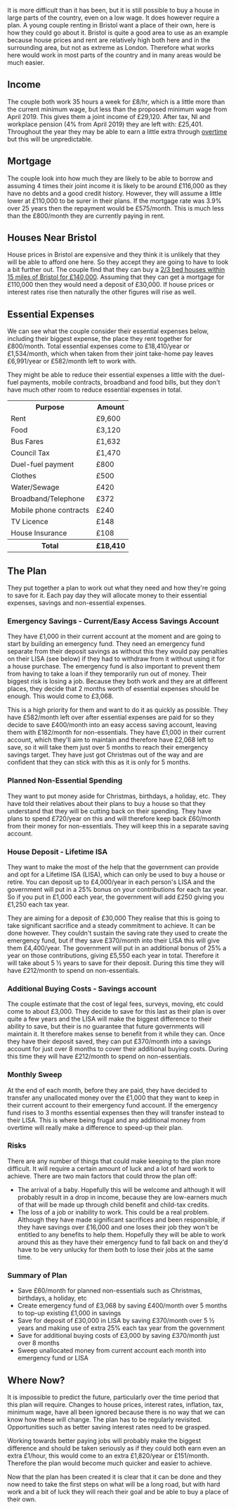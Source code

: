 It is more difficult than it has been, but it is still possible to buy a house in large parts of the country, even on a low wage.  It does however require a plan.  A young couple renting in Bristol want a place of their own, here is how they could go about it.  Bristol is quite a good area to use as an example because house prices and rent are relatively high both here and in the surrounding area, but not as extreme as London.  Therefore what works here would work in most parts of the country and in many areas would be much easier.

## Income
The couple both work 35 hours a week for £8/hr, which is a little more than the current minimum wage, but less than the proposed minimum wage from April 2019.  This gives them a joint income of £29,120.  After tax, NI and workplace pension (4% from April 2019) they are left with: £25,401.  Throughout the year they may be able to earn a little extra through [overtime](/articles/boosting-our-finances-with-overtime/) but this will be unpredictable.

## Mortgage
The couple look into how much they are likely to be able to borrow and assuming 4 times their joint income it is likely to be around £116,000 as they have no debts and a good credit history.  However, they will assume a little lower at £110,000 to be surer in their plans.  If the mortgage rate was 3.9% over 25 years then the repayment would be £575/month.  This is much less than the £800/month they are currently paying in rent.

## Houses Near Bristol
House prices in Bristol are expensive and they think it is unlikely that they will be able to afford one here.  So they accept they are going to have to look a bit further out.  The couple find that they can buy a [2/3 bed houses within 15 miles of Bristol for £140,000](https://www.rightmove.co.uk/property-for-sale/find.html?locationIdentifier=REGION%5E93829&minBedrooms=2&maxPrice=140000&radius=15.0&propertyTypes=bungalow%2Cdetached%2Csemi-detached%2Cterraced%2Cflat&includeSSTC=false&dontShow=retirement%2CsharedOwnership).  Assuming that they can get a mortgage for £110,000 then they would need a deposit of £30,000.  If house prices or interest rates rise then naturally the other figures will rise as well.


## Essential Expenses

<script type="text/javascript" src="https://www.gstatic.com/charts/loader.js"></script>
<script type="text/javascript">
  google.charts.load('current', {'packages':['corechart']});
  google.charts.setOnLoadCallback(drawChart);

  function drawChart() {
    var data = new google.visualization.DataTable();
    data.addColumn('string', 'Expense');
    data.addColumn('number', 'Amount');
    data.addRows([
      ['Rent', 9600],
      ['Food', 3120],
      ['Bus Fares', 1632],
      ['Council Tax', 1470],
      ['Duel-fuel payment', 800],
      ['Water/Sewage', 420],
      ['Broadband/Telephone', 372],
      ['Clothes', 500],
      ['TV Licence', 148],
      ['House Insurance', 108],
    ]);
    var options = {'title':'Essential Expenses',
                   'width':600,
                   'height':500};
    var chart = new google.visualization.PieChart(document.getElementById('chart_div'));
    chart.draw(data, options);
  }
</script>
<div class="pull-right" id="chart_div"></div>

We can see what the couple consider their essential expenses below, including their biggest expense, the place they rent together for £800/month.  Total essential expenses come to £18,410/year or £1,534/month, which when taken from their joint take-home pay leaves £6,991/year or £582/month left to work with.

They might be able to reduce their essential expenses a little with the duel-fuel payments, mobile contracts, broadband and food bills, but they don't have much other room to reduce essential expenses in total.

<table class="table table-bordered hand-written">
  <tr><th>Purpose</th><th class="text-right">Amount</th></tr>
  <tr><td>Rent</td><td class="text-right">£9,600</td></tr>
  <tr><td>Food</td><td class="text-right">£3,120</td></tr>
  <tr><td>Bus Fares</td><td class="text-right">£1,632</td></tr>
  <tr><td>Council Tax</td><td class="text-right">£1,470</td></tr>
  <tr><td>Duel-fuel payment</td><td class="text-right">£800</td></tr>
  <tr><td>Clothes</td><td class="text-right">£500</td></tr>
  <tr><td>Water/Sewage</td><td class="text-right">£420</td></tr>
  <tr><td>Broadband/Telephone</td><td class="text-right">£372</td></tr>
  <tr><td>Mobile phone contracts</td><td class="text-right">£240</td></tr>
  <tr><td>TV Licence</td><td class="text-right">£148</td></tr>
  <tr><td>House Insurance</td><td class="text-right">£108</td></tr>
  <tr><th>Total</th><th class="text-right">£18,410</td></tr>
</table>



## The Plan

They put together a plan to work out what they need and how they're going to save for it.  Each pay day they will allocate money to their essential expenses, savings and non-essential expenses.

### Emergency Savings - Current/Easy Access Savings Account
They have £1,000 in their current account at the moment and are going to start by building an emergency fund.  They need an emergency fund separate from their deposit savings as without this they would pay penalties on their LISA (see below) if they had to withdraw from it without using it for a house purchase.  The emergency fund is also important to prevent them from having to take a loan if they temporarily run out of money.  Their biggest risk is losing a job. Because they both work and they are at different places, they decide that 2 months worth of essential expenses should be enough.  This would come to £3,068.

This is a high priority for them and want to do it as quickly as possible.  They have £582/month left over after essential expenses are paid for so they decide to save £400/month into an easy access saving account, leaving them with £182/month for non-essentials.  They have £1,000 in their current account, which they'll aim to maintain and therefore have £2,068 left to save, so it will take them just over 5 months to reach their emergency savings target.  They have just got Christmas out of the way and are confident that they can stick with this as it is only for 5 months.


### Planned Non-Essential Spending
They want to put money aside for Christmas, birthdays, a holiday, etc.  They have told their relatives about their plans to buy a house so that they understand that they will be cutting back on their spending.  They have plans to spend £720/year on this and will therefore keep back £60/month from their money for non-essentials.  They will keep this in a separate saving account.


### House Deposit - Lifetime ISA
<script type="text/javascript">
  google.charts.load('current', {'packages':['corechart']});
  google.charts.setOnLoadCallback(drawChart);

  function drawChart() {
    var data = new google.visualization.DataTable();
    data.addColumn('string', 'Use');
    data.addColumn('number', 'Amount');
    data.addRows([
      ['Essential expenses', 18410],
      ['LISA deposits', 4400],
      ['Unplanned non-essentials', 1931],
      ['Planned non-essentials', 720],
    ]);
    var options = {'title':'Yearly Budget While Saving in LISA',
                   'width':600,
                   'height':500};
    var chart = new google.visualization.PieChart(document.getElementById('lisa_budget_chart_div'));
    chart.draw(data, options);
  }
</script>
<div class="pull-right" id="lisa_budget_chart_div"></div>

They want to make the most of the help that the government can provide and opt for a Lifetime ISA (LISA), which can only be used to buy a house or retire.  You can deposit up to £4,000/year in each person's LISA and the government will put in a 25% bonus on your contributions for each tax year.  So if you put in £1,000 each year, the government will add £250 giving you £1,250 each tax year.

They are aiming for a deposit of £30,000  They realise that this is going to take significant sacrifice and a steady commitment to achieve.  It can be done however.  They couldn't sustain the saving rate they used to create the emergency fund, but if they save £370/month into their LISA this will give them £4,400/year.  The government will put in an additional bonus of 25% a year on those contributions, giving £5,550 each year in total.  Therefore it will take about 5 &frac12; years to save for their deposit.  During this time they will have £212/month to spend on non-essentials.

### Additional Buying Costs - Savings account
The couple estimate that the cost of legal fees, surveys, moving, etc could come to about £3,000.  They decide to save for this last as their plan is over quite a few years and the LISA will make the biggest difference to their ability to save, but their is no guarantee that future governments will maintain it.  It therefore makes sense to benefit from it while they can.  Once they have their deposit saved, they can put £370/month into a savings account for just over 8 months to cover their additional buying costs.  During this time they will have £212/month to spend on non-essentials.

### Monthly Sweep
At the end of each month, before they are paid, they have decided to transfer any unallocated money over the £1,000 that they want to keep in their current account to their emergency fund account.  If the emergency fund rises to 3 months essential expenses then they will transfer instead to their LISA.  This is where being frugal and any additional money from overtime will really make a difference to speed-up their plan.

### Risks
There are any number of things that could make keeping to the plan more difficult.  It will require a certain amount of luck and a lot of hard work to achieve.  There are two main factors that could throw the plan off:
* The arrival of a baby.  Hopefully this will be welcome and although it will probably result in a drop in income, because they are low-earners much of that will be made up through child benefit and child-tax credits.
* The loss of a job or inability to work.  This could be a real problem.  Although they have made significant sacrifices and been responsible, if they have savings over £16,000 and one loses their job they won't be entitled to any benefits to help them.  Hopefully they will be able to work around this as they have their emergency fund to fall back on and they'd have to be very unlucky for them both to lose their jobs at the same time.

### Summary of Plan
* Save £60/month for planned non-essentials such as Christmas, birthdays, a holiday, etc
* Create emergency fund of £3,068 by saving £400/month over 5 months to top-up existing £1,000 in savings
* Save for deposit of £30,000 in LISA by saving £370/month over 5 &frac12; years and making use of extra 25% each tax year from the government
* Save for additional buying costs of £3,000 by saving £370/month just over 8 months
* Sweep unallocated money from current account each month into emergency fund or LISA

## Where Now?
It is impossible to predict the future, particularly over the time period that this plan will require.  Changes to house prices, interest rates, inflation, tax, minimum wage, have all been ignored because there is no way that we can know how these will change.  The plan has to be regularly revisited.  Opportunities such as better saving interest rates need to be grasped.

Working towards better paying jobs will probably make the biggest difference and should be taken seriously as if they could both earn even an extra £1/hour, this would come to an extra £1,820/year or £151/month.  Therefore the plan would become much quicker and easier to achieve.

Now that the plan has been created it is clear that it can be done and they now need to take the first steps on what will be a long road, but with hard work and a bit of luck they will reach their goal and be able to buy a place of their own.
